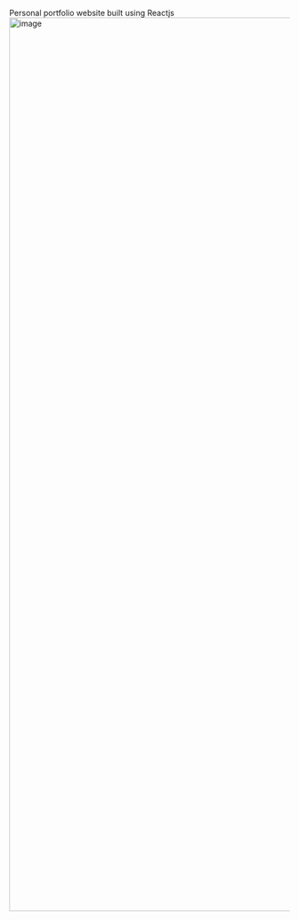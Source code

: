 Personal portfolio website built using Reactjs
<img width="1604" alt="image" src="https://github.com/user-attachments/assets/d92a4ae2-f425-46e4-b7ae-080e5148c9a9">
